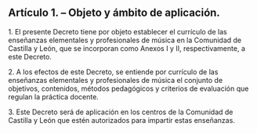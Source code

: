 ## Artículo 1. – Objeto y ámbito de aplicación.

1\. El presente Decreto tiene por objeto establecer el currículo de las enseñanzas elementales y profesionales de música en la Comunidad de Castilla y León, que se incorporan como Anexos I y II, respectivamente, a este Decreto.

2\. A los efectos de este Decreto, se entiende por currículo de las enseñanzas elementales y profesionales de música el conjunto de objetivos, contenidos, métodos pedagógicos y criterios de evaluación que regulan la práctica docente.

3\. Este Decreto será de aplicación en los centros de la Comunidad de Castilla y León que estén autorizados para impartir estas enseñanzas.
